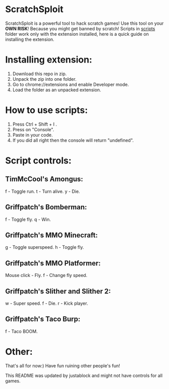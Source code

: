 # ScratchSploit
ScratchSploit is a powerful tool to hack scratch games! Use this tool on your **OWN RISK**! Because you might get banned by scratch!
Scripts in [scripts](https://github.com/nostopgmaming17/scratchSploit/tree/main/scripts) folder work only with the extension installed, here is a quick guide on installing the extension.

# Installing extension:
1. Download this repo in zip.
2. Unpack the zip into one folder.
3. Go to chrome://extensions and enable Developer mode.
4. Load the folder as an unpacked extension.

# How to use scripts:
1. Press Ctrl + Shift + I .
2. Press on "Console".
3. Paste in your code.
4. If you did all right then the console will return "undefined".

# Script controls:

## TimMcCool's Amongus:
f - Toggle run.
t - Turn alive.
y - Die.

## Griffpatch's Bomberman:
f - Toggle fly.
q - Win.

## Griffpatch's MMO Minecraft:
g - Toggle superspeed.
h - Toggle fly.

## Griffpatch's MMO Platformer:
Mouse click - Fly.
f - Change fly speed.

## Griffpatch's Slither and Slither 2:
w - Super speed.
f - Die.
r - Kick player.

## Griffpatch's Taco Burp:
f - Taco BOOM.


# Other:
That's all for now:) Have fun ruining other people's fun!






This README was updated by justablock and might not have controls for all games.
